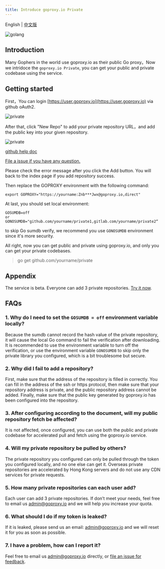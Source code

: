 ```yaml
---
title: Introduce goproxy.io Private
---
```


English | [中文版](https://goproxy.io/zh/docs/goproxyio-private.html)

![golang](/images/private.jpg)

## Introduction

Many Gophers in the world use goproxy.io as their public Go proxy。Now we intridoce the `goproxy.io Private`, you can get your public and private codebase using the service.

## Getting started

First，You can login [https://user.goproxy.io](https://user.goproxy.io) via github oAuth2.

![private](/images/private-1.jpg)

After that, click "New Repo" to add your private repository URL，and add the public key into your given repository.

![private](/images/private-2.jpg)

[github help doc](https://developer.github.com/v3/guides/managing-deploy-keys/#deploy-keys)

[File a issue if you have any question.](https://github.com/goproxyio/goproxy/issues/new)

Please check the error message after you click the Add button. You will back to the index page if you add repository success. 

Then replace the GOPROXY environment with the following command:

```shell
export GOPROXY="https://yourname:Znb***Jwx@goproxy.io,direct"
```

At last, you should set local environment: 

```
GOSUMDB=off 
or 
GONOSUMDB="github.com/yourname/private1,gitlab.com/yourname/private2“ 
```

to skip Go sumdb verify, we recommend you use `GONOSUMDB` environment since it's more security.

All right, now you can get public and private using goproxy.io, and only you can get your private codebases.

> go get github.com/yourname/private

## Appendix

The service is beta. Everyone can add 3 private repositories. [Try it now](https://user.goproxy.io/).

## FAQs

### 1. Why do I need to set the `GOSUMDB = off` environment variable locally?

Because the sumdb cannot record the hash value of the private repository, it will cause the local Go command to fail the verification after downloading. It is recommended to use the environment variable to turn off the verification, or use the environment variable `GONOSUMDB` to skip only the private library you configured, which is a bit troublesome but secure.

### 2. Why did I fail to add a repository?

First, make sure that the address of the repository is filled in correctly. You can fill in the address of the ssh or https protocol, then make sure that your repository address is private, and the public repository address cannot be added. Finally, make sure that the public key generated by goproxy.io has been configured into the repository.

### 3. After configuring according to the document, will my public repository fetch be affected?

It is not affected, once configured, you can use both the public and private codebase for accelerated pull and fetch using the goproxy.io service.

### 4. Will my private repository be pulled by others?

The private repository you configured can only be pulled through the token you configured locally, and no one else can get it. Overseas private repositories are accelerated by Hong Kong servers and do not use any CDN services for private requests.

### 5. How many private repositories can each user add?

Each user can add 3 private repositories. If don’t meet your needs, feel free to email us admin@goproxy.io and we will help you increase your quota.

### 6. What should I do if my token is leaked?

If it is leaked, please send us an email: admin@goproxy.io and we will reset it for you as soon as possible.

### 7. I have a problem, how can I report it?

Feel free to email us admin@goproxy.io directly, or [file an issue for feedback](https://github.com/goproxyio/goproxy/issues/new).

